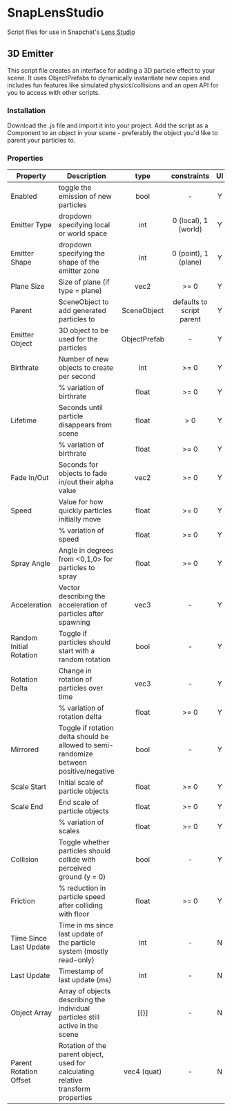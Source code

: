 # SnapLensStudio
Script files for use in Snapchat's [Lens Studio](https://lensstudio.snapchat.com/)

## 3D Emitter
This script file creates an interface for adding a 3D particle effect to your scene. It uses ObjectPrefabs to dynamically instantiate new copies and includes fun features like simulated physics/collisions and an open API for you to access with other scripts.

### Installation
Download the .js file and import it into your project. Add the script as a Component to an object in your scene - preferably the object you'd like to parent your particles to.

### Properties
| Property                	| Description                                                                            	|     type     	|        constraints        	| UI 	|        API key       	|
|-------------------------	|----------------------------------------------------------------------------------------	|:------------:	|:-------------------------:	|:--:	|:--------------------:	|
| Enabled                 	| toggle the emission of new particles                                                   	|     bool     	|             -             	|  Y 	|        enabled       	|
| Emitter Type            	| dropdown specifying local or world space                                               	|      int     	|    0 (local), 1 (world)   	|  Y 	|         type         	|
| Emitter Shape           	| dropdown specifying the shape of the emitter zone                                      	|      int     	|    0 (point), 1 (plane)   	|  Y 	|         shape        	|
| Plane Size              	| Size of plane (if type = plane)                                                        	| vec2         	| >= 0                      	| Y  	| planeSize            	|
| Parent                  	| SceneObject to add generated particles to                                              	| SceneObject  	| defaults to script parent 	| Y  	| parent               	|
| Emitter Object          	| 3D object to be used for the particles                                                 	| ObjectPrefab 	| -                         	| Y  	| emitterObject        	|
| Birthrate               	| Number of new objects to create per second                                             	| int          	| >= 0                      	| Y  	| birthrate[0]         	|
|                         	| % variation of birthrate                                                               	| float        	| >= 0                      	| Y  	| birthrate[1]         	|
| Lifetime                	| Seconds until particle disappears from scene                                           	| float        	| > 0                       	| Y  	| lifetime[0]          	|
|                         	| % variation of birthrate                                                               	| float        	| >= 0                      	| Y  	| lifetime[1]          	|
| Fade In/Out             	| Seconds for objects to fade in/out their alpha value                                   	| vec2         	| >= 0                      	| Y  	| fade                 	|
| Speed                   	| Value for how quickly particles initially move                                         	| float        	| >= 0                      	| Y  	| speed[0]             	|
|                         	| % variation of speed                                                                   	| float        	| >= 0                      	| Y  	| speed[1]             	|
| Spray Angle             	| Angle in degrees from <0,1,0> for particles to spray                                   	| float        	| >= 0                      	| Y  	| sprayAngle (radians) 	|
| Acceleration            	| Vector describing the acceleration of particles after spawning                         	| vec3         	| -                         	| Y  	| acceleration         	|
| Random Initial Rotation 	| Toggle if particles should start with a random rotation                                	| bool         	| -                         	| Y  	| randomRot            	|
| Rotation Delta          	| Change in rotation of particles over time                                              	| vec3         	| -                         	| Y  	| rotation[0]          	|
|                         	| % variation of rotation delta                                                          	| float        	| >= 0                      	| Y  	| rotation[1]          	|
| Mirrored                	| Toggle if rotation delta should be allowed to semi-randomize between positive/negative 	| bool         	| -                         	| Y  	| rotMirrored          	|
| Scale Start             	| Initial scale of particle objects                                                      	| float        	| >= 0                      	| Y  	| scaleStart[0]        	|
| Scale End               	| End scale of particle objects                                                          	| float        	| >= 0                      	| Y  	| scaleEnd[0]          	|
|                         	| % variation of scales                                                                  	| float        	| >= 0                      	| Y  	| scaleStart/End[1]    	|
| Collision               	| Toggle whether particles should collide with perceived ground (y = 0)                  	| bool         	| -                         	| Y  	| collisionEnabled     	|
| Friction                	| % reduction in particle speed after colliding with floor                               	| float        	| >= 0                      	| Y  	| frictionFactor       	|
| Time Since Last Update  	| Time in ms since last update of the particle system (mostly read-only)                 	| int          	| -                         	| N  	| timeSinceLastUpdate  	|
| Last Update             	| Timestamp of last update (ms)                                                          	| int          	| -                         	| N  	| lastUpdate           	|
| Object Array            	| Array of objects describing the individual particles still active in the scene         	| [{}]         	| -                         	| N  	| objects              	|
| Parent Rotation Offset  	| Rotation of the parent object, used for calculating relative transform properties      	| vec4 (quat)  	| -                         	| N  	| parentRotOffset      	|


